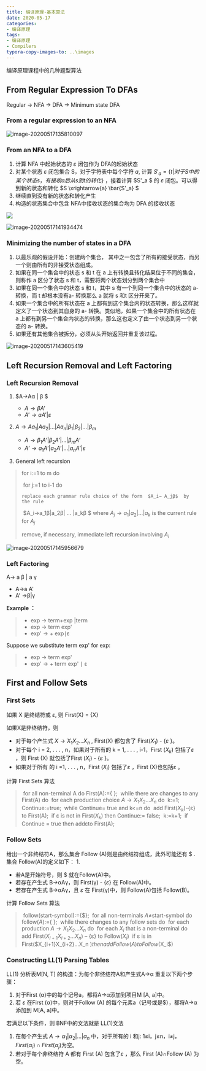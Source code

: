 ```yaml
---
title: 编译原理-基本算法
date: 2020-05-17
categories:
- 编译原理
tags:
- 编译原理
- Compilers
typora-copy-images-to: ..\images
---
```


<head>
    <script src="https://cdn.mathjax.org/mathjax/latest/MathJax.js?config=TeX-AMS-MML_HTMLorMML" type="text/javascript"></script>
    <script type="text/x-mathjax-config">
        MathJax.Hub.Config({
            tex2jax: {
            skipTags: ['script', 'noscript', 'style', 'textarea', 'pre'],
            inlineMath: [['$','$']]
            }
        });
    </script>
</head>


编译原理课程中的几种题型算法

## From Regular Expression To DFAs

Regular -> NFA -> DFA -> Minimum state DFA

### From a regular expression to an NFA

![image-20200517135810097](C:\Users\13353\OneDrive\note\JoeyLian.github.io\images\image-20200517135810097.png)

### From an NFA to a DFA

1. 计算 NFA 中起始状态的 $\varepsilon$ 闭包作为 DFA的起始状态
2. 对某个状态 $\varepsilon$ 闭包集合 S，对于字符表中每个字符 $a$, 计算 $S'_a = \{t\vert 对于S中的某个状态s，有接收a后从s到t的转化\}$ ，接着计算  $S'_a $ 的 $\varepsilon$ 闭包。可以得到新的状态和转化 $S \xrightarrow{a} \bar{S'_a}  $
3. 继续直到没有新的状态和转化产生
4. 构造的状态集合中包含 NFA中接收状态的集合均为 DFA 的接收状态

![ ](C:\Users\13353\OneDrive\note\JoeyLian.github.io\images\image-20200517141919558.png)

![image-20200517141934474](C:\Users\13353\OneDrive\note\JoeyLian.github.io\images\image-20200517141934474.png)

### Minimizing the number of states in a DFA

1. 以最乐观的假设开始：创建两个集合， 其中之一包含了所有的接受状态，而另一个则由所有的非接受状态组成。
2. 如果在同一个集合中的状态 s 和 t 在 a 上有转换且转化结果位于不同的集合，则称作 a 区分了状态 s 和 t，需要将两个状态划分到两个集合中
3. 如果在同一个集合中的状态 s 和 t，其中 s 有一个到同一个集合中的状态的 a- 转换，而 t 却根本没有a- 转换那么 a 就将 s 和t 区分开来了。
4. 如果一个集合中的所有状态在 a 上都有到这个集合内的状态转换，那么这样就定义了一个状态到其自身的 a- 转换。类似地，如果一个集合中的所有状态在 a 上都有到另一个集合内状态的转换，那么这也定义了由一个状态到另一个状态的 a- 转换。
5. 如果还有其他集合被拆分，必须从头开始返回并重复该过程。

![image-20200517143605419](C:\Users\13353\OneDrive\note\JoeyLian.github.io\images\image-20200517143605419.png)



## Left Recursion Removal and Left Factoring

### Left Recursion Removal 

1. $A→Aα | β $

   + $A → βA'$
   + $A' →a A'| ε$

2. $A → A a_1 | A a_2 | … | A a_n |β_1|β_2|…|β_m$

   +  $A →β_1A’|β_2A’| …|β_mA’$
   + $A’ → a_1A’| a_2A’| … | a_nA’|ε$

3.  General left recursion

   >for i:=1 to m do 
   >
   >​    for j:=1 to i-1 do
   >
   >   	 replace each grammar rule choice of the form  $A_i→ A_jβ$  by the rule
   >
   >​           	$A_i→a_1β|a_2β| … |a_kβ $ where $A_j→a_1|a_2| … |a_k$ is the current rule for $A_j$
   >
   >   remove, if necessary, immediate left recursion involving $A_i$

![image-20200517145956679](C:\Users\13353\OneDrive\note\JoeyLian.github.io\images\image-20200517145956679.png)

### Left Factoring

A→ a β | a γ

+ A→a A' 
+ A' →β|γ

**Example ：**  

> + exp  → term+exp |term
> + exp  → term exp'
> + exp' → + exp∣ε

Suppose we substitute term exp' for exp:

>+ exp  → term exp'
>+ exp' → + term exp' ∣ ε



## First and Follow Sets

### First Sets

如果 X 是终结符或 *ε*, 则 First(X) = {X}

如果X是非终结符，则

+ 对于每个产生式 $X→X_1 X_2 . . . X_n$ , First(X) 都包含了 First($X_1$) - {*ε* }。
+ 对于每个 i = 2, . . . , n，如果对于所有的 k = 1, . . . , i-1，First ($X_k$) 包括了*ε*  ，则 First (X) 就包括了First ($X_i$) - {*ε* }。
+ 如果对于所有 的 i =1, . . . , n，First ($X_i$) 包括了*ε*   ，First (X)也包括*ε*  。

计算 First Sets 算法

>  ​	for all non-terminal A do First(A):={ };
> ​	while there are changes to any First(A) do
> ​		for each production choice $A→X_1X_2…X_n$ do
> ​			k:=1; Continue:=true;
> ​			while Continue= true and k<=n do
> ​				add First($X_k$)-{ε} to First(A);
> ​				if ε is not in First($X_k$) then Continue:= false;
> ​				k:=k+1;
> ​			if Continue = true then addεto First(A); 

### Follow Sets

给出一个非终结符A，那么集合 Follow (A)则是由终结符组成，此外可能还有 \$ . 集合 Follow(A)的定义如下： 1. 

+ 若A是开始符号，则 $ 就在Follow(A)中。
+ 若存在产生式 B→αAγ，则 First(γ) - {*ε*} 在 Follow(A)中。
+ 若存在产生式 B→αAγ，且 *ε* 在 First(γ)中，则 Follow(A)包括 Follow(B)。

计算 Follow Sets 算法

>​	follow(start-symbol):={\$};
>​	for all non-terminals *A*≠start-symbol do follow(*A*):={ };
>​		while there changes to any follow sets do
>​			for each production $A→X_1X_2…X_n$ do
>​				for each $X_i$ that is a non-terminal do
>​					add First($X_{i+1}X_{i+2}…X_n$) – {ε} to Follow($X_i$)
>​					if ε is in First($X_{i+1}X_{i+2}…X_n $) then
>​						add Follow(A) to Follow($X_i$)



### Constructing LL(1) Parsing Tables 

 LL(1) 分析表M[N, T] 的构造：为每个非终结符A和产生式A→α 重复以下两个步骤： 

1. 对于First (α)中的每个记号a，都将A→α添加到项目M [A, a]中。 
2. 若 *ε*  在First (α)中，则对于Follow (A) 的每个元素a（记号或是$），都将A→α 添加到 M[A, a]中。 

若满足以下条件，则 BNF中的文法就是 LL(1)文法

1. 在每个产生式 $A→α_1 | α_2 | . . . |α_n$ 中，对于所有的 i 和j: 1≤i，j≤n，i≠j，$First (α_i ) ∩First (α_j )$为空。 
2. 若对于每个非终结符 A 都有 First (A) 包含了*ε* ，那么 First (A)∩Follow (A) 为空。


